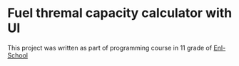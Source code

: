 # Fuel thremal capacity calculator with UI

This project was written as part of programming course in 11 grade of [Enl-School](https://nsl.spbstu.ru/)
